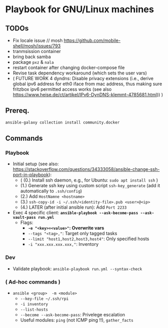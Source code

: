 # Playbook for GNU/Linux machines


## TODOs
- Fix locale issue //  mosh  https://github.com/mobile-shell/mosh/issues/793
- tranmsission container
- bring back samba
- package `pxz` & `nala`
- restart container after changing docker-compose file
- Revise task dependency workaround (which sets the user vars)
- ( FUTURE WORK 4 dyndns: Disable privacy extensions (i.e., derive global ipv6 address for eth0 iface from mac address, thus making sure fritzbox ipv6 permitted access works  (see also https://www.heise.de/ct/artikel/IPv6-DynDNS-klemmt-4785681.html)) )



## Prereq.
```bash
ansible-galaxy collection install community.docker
```

## Commands
### Playbook
* Initial setup   (see also: https://stackoverflow.com/questions/34333058/ansible-change-ssh-port-in-playbook):
  * ( (0.) Install ssh daemon, e.g., for Ubuntu: `sudo apt install ssh` )
  * (1.) Generate ssh key using custom script `ssh-key_generate` (add it automatically to `.ssh/config`)
  * (2.) Add `HostNamne <hostname>`
  * (3.) `ssh-copy-id -i ~/.ssh/<identity-file>.pub <user>@<ip>`
  * (4.) LATER (after initial ansible run): Add `Port 2233`
* Exec 4 specific client: **`ansible-playbook --ask-become-pass --ask-vault-pass run.yml`**
  * Flags:
    * **`-e "<key>=<value>"`: Overwrite vars**
    * `--tags "<tag>,"`: Target only tagged tasks
    * `--limit "host1,host2,host3,host4"`: Only specified hosts
    * `-i "xxx.xxx.xxx.xxx,"`: Inventory

### Dev
* Validate playbook: `ansible-playbook run.yml --syntax-check`

### ( Ad-hoc commands )
* `ansible <group>  -m <module>`
  * `--key-file ~/.ssh/rpi`
  * `-i inventory`
  * `--list-hosts`
  * `--become --ask-become-pass`: Privelege escalation
  * Useful modules: `ping` (not ICMP ping !!), `gather_facts`
